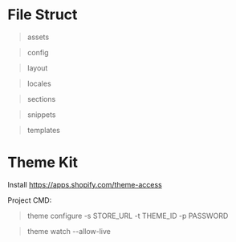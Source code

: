 # File Struct
  > assets
  
  > config
 
  > layout
  
  > locales
  
  > sections
  
  > snippets
  
  > templates
  
  
# Theme Kit
  Install https://apps.shopify.com/theme-access
  
  Project CMD:
  
  > theme configure -s STORE_URL -t THEME_ID -p PASSWORD
  
  > theme watch --allow-live
